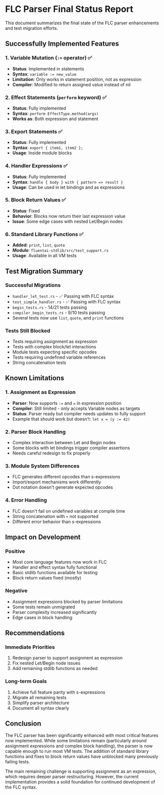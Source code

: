 # FLC Parser Final Status Report

This document summarizes the final state of the FLC parser enhancements and test migration efforts.

## Successfully Implemented Features

### 1. Variable Mutation (`:=` operator) ✅
- **Status**: Implemented in statements
- **Syntax**: `variable := new_value`
- **Limitation**: Only works in statement position, not as expression
- **Compiler**: Modified to return assigned value instead of nil

### 2. Effect Statements (`perform` keyword) ✅
- **Status**: Fully implemented
- **Syntax**: `perform EffectType.method(args)`
- **Works as**: Both expression and statement

### 3. Export Statements ✅
- **Status**: Fully implemented
- **Syntax**: `export { item1, item2 };`
- **Usage**: Inside module blocks

### 4. Handler Expressions ✅
- **Status**: Fully implemented
- **Syntax**: `handle { body } with { pattern => result }`
- **Usage**: Can be used in let bindings and as expressions

### 5. Block Return Values ✅
- **Status**: Fixed
- **Behavior**: Blocks now return their last expression value
- **Issue**: Some edge cases with nested Let/Begin nodes

### 6. Standard Library Functions ✅
- **Added**: `print`, `list`, `quote`
- **Module**: `fluentai-stdlib/src/test_support.rs`
- **Usage**: Available in all VM tests

## Test Migration Summary

### Successful Migrations
- `handler_let_test.rs` - ✅ Passing with FLC syntax
- `test_simple_handler.rs` - ✅ Passing with FLC syntax
- `begin_tests.rs` - 14/21 tests passing
- `compiler_begin_tests.rs` - 9/10 tests passing
- Several tests now use `list`, `quote`, and `print` functions

### Tests Still Blocked
- Tests requiring assignment as expression
- Tests with complex block/let interactions
- Module tests expecting specific opcodes
- Tests requiring undefined variable references
- String concatenation tests

## Known Limitations

### 1. Assignment as Expression
- **Parser**: Now supports `:=` and `=` in expression position
- **Compiler**: Still limited - only accepts Variable nodes as targets
- **Status**: Parser ready but compiler needs updates to fully support
- Example that should work but doesn't: `let x = (y := 42)`

### 2. Parser Block Handling
- Complex interaction between Let and Begin nodes
- Some blocks with let bindings trigger compiler assertions
- Needs careful redesign to fix properly

### 3. Module System Differences
- FLC generates different opcodes than s-expressions
- Import/export mechanisms work differently
- Dot notation doesn't generate expected opcodes

### 4. Error Handling
- FLC doesn't fail on undefined variables at compile time
- String concatenation with `+` not supported
- Different error behavior than s-expressions

## Impact on Development

### Positive
- Most core language features now work in FLC
- Handler and effect syntax fully functional
- Basic stdlib functions available for testing
- Block return values fixed (mostly)

### Negative
- Assignment expressions blocked by parser limitations
- Some tests remain unmigrated
- Parser complexity increased significantly
- Edge cases in block handling

## Recommendations

### Immediate Priorities
1. Redesign parser to support assignment as expression
2. Fix nested Let/Begin node issues
3. Add remaining stdlib functions as needed

### Long-term Goals
1. Achieve full feature parity with s-expressions
2. Migrate all remaining tests
3. Simplify parser architecture
4. Document all syntax clearly

## Conclusion

The FLC parser has been significantly enhanced with most critical features now implemented. While some limitations remain (particularly around assignment expressions and complex block handling), the parser is now capable enough to run most VM tests. The addition of standard library functions and fixes to block return values have unblocked many previously failing tests.

The main remaining challenge is supporting assignment as an expression, which requires deeper parser restructuring. However, the current implementation provides a solid foundation for continued development of the FLC syntax.